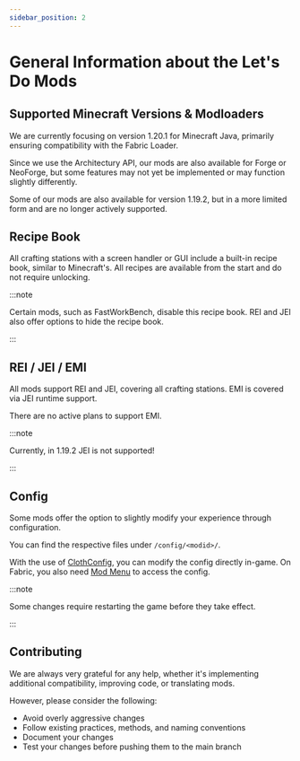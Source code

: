 ```yaml
---
sidebar_position: 2
---
```


# General Information about the Let's Do Mods

## Supported Minecraft Versions & Modloaders
We are currently focusing on version 1.20.1 for Minecraft Java, primarily ensuring compatibility with the Fabric Loader.

Since we use the Architectury API, our mods are also available for Forge or NeoForge, but some features may not yet be implemented or may function slightly differently.

Some of our mods are also available for version 1.19.2, but in a more limited form and are no longer actively supported.

## Recipe Book
All crafting stations with a screen handler or GUI include a built-in recipe book, similar to Minecraft's. All recipes are available from the start and do not require unlocking.

:::note

Certain mods, such as FastWorkBench, disable this recipe book. REI and JEI also offer options to hide the recipe book.

:::

## REI / JEI / EMI
All mods support REI and JEI, covering all crafting stations.
EMI is covered via JEI runtime support.

There are no active plans to support EMI.

:::note

Currently, in 1.19.2 JEI is not supported!

:::

## Config
Some mods offer the option to slightly modify your experience through configuration.

You can find the respective files under `/config/<modid>/`.

With the use of [ClothConfig](https://modrinth.com/mod/cloth-config), you can modify the config directly in-game. On Fabric, you also need [Mod Menu](https://modrinth.com/mod/modmenu) to access the config.

:::note

Some changes require restarting the game before they take effect.

:::

## Contributing
We are always very grateful for any help, whether it's implementing additional compatibility, improving code, or translating mods.

However, please consider the following:

* Avoid overly aggressive changes
* Follow existing practices, methods, and naming conventions
* Document your changes
* Test your changes before pushing them to the main branch